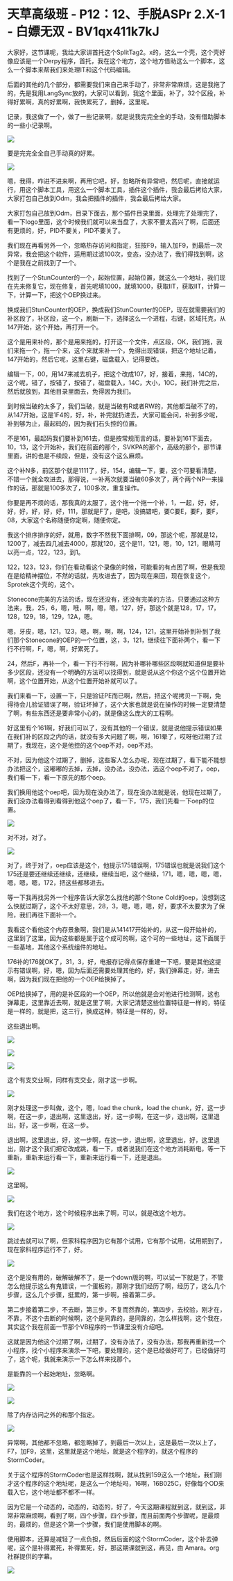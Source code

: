 # 天草高级班 - P12：12、手脱ASPr 2.X-1 - 白嫖无双 - BV1qx411k7kJ

大家好，这节课呢，我给大家讲首托这个SplitTag2。x的，这么一个壳，这个壳好像应该是一个Derpy程序，首托，我在这个地方，这个地方借助这么一个脚本，这么一个脚本来帮我们来处理IT和这个代码编辑。

后面的其他的几个部分，都需要我们来自己来手动了，非常非常麻烦，这是我拖了的，先是我用LangSync放的，大家可以看到，我这个里面，补了，32个区段，补得好累啊，真的好累啊，我快累死了，删掉，这里呢。

记录，我这做了一个，做了一些记录啊，就是说我完完全全的手动，没有借助脚本的一些小记录啊。

![](img/b68bcfd4838361e11730ba7976b22d3d_1.png)

要是完完全全自己手动真的好累。

![](img/b68bcfd4838361e11730ba7976b22d3d_3.png)

嗯，我得，咋进不进来啊，再用它吧，好，忽略所有异常吧，然后呢，直接就运行，用这个脚本工具，用这么一个脚本工具，插件这个插件，我会最后拷给大家，大家打包自己放到Odm，我会把插件的插件，我会最后拷给大家。

大家打包自己放到Odm，目录下面去，那个插件目录里面，处理完了处理完了，看一下logo里面，这个时候我们就可以来当盘了，大家不要太高兴了啊，后面还有更烦的，好，PID不要关，PID不要关了。

我们现在再看另外一个，忽略热存访问和指定，狂按F9，输入加F9，到最后一次异常，我会把这个软件，适用期过滤100次，变态，没办法了，我们得找到啊，这个是我在之前找到了一个。

找到了一个StunCounter的一个，起始位置，起始位置，就这么一个地址，我们现在先来修复它，现在修复，首先呢填1000，就填1000，获取IIT，获取IIT，计算一下，计算一下，把这个OEP换过来。

换成我们StunCounter的OEP，换成我们StunCounter的OEP，现在就需要我们的补区段了，补区段，这一个，刷新一下，选择这么一个进程，右键，区域托克，从147开始，这个开始，再打开一个。

这个是用来补的，那个是用来拖的，打开这一个文件，点区段，OK，我们拖，我们来拖一个，拖一个来，这个来就来补一个，免得出现错误，把这个地址记着，147开始的，然后它呢，这里右键，磁盘载入，记得要改。

编辑一下，00，用147来减去机子，把这个改成107，好，接着，来拖，14C的，这个呢，错了，按错了，按错了，磁盘载入，14C，大小，10C，我们补完之后，然后就放到，其他目录里面去，免得因为我们。

到时候当破的太多了，我们当破，就是当破有R或者RW的，其他都当破不了的，从147开始，这是1F4的，好，补，补完就扔进去，大家可能会问，补到多少呢，补到够为止，最起码的，因为我们石头控的位置。

不是161，最起码我们要补到161去，但是按常规而言的话，要补到161下面去，10，13，这个开始补，我们在前面的那个，SVKPA的那个，高级的那个，那节课里面，讲的也是不续段，但是，没有这个这么麻烦。

这个补N多，前区那个就是1111了，好，154，编辑一下，要，这个可要看清楚，不错一个就全攻进去，那得说，一补两次就要当破60多次了，两个两个NP一来操作的话，那就是100多次了，100多次，重复操作。

你要是再不烦的话，那我真的太服了，这个拖一个拖一个补，1，一起，好，好，好，好，好，好，好，111，那就是F了，是吧，没搞错吧，要C要E，要F，要F，08，大家这个名称随便你定啊，随便你定。

我这个排序排序的好，就用，数字不然我下面排啊，09，那这个呢，那就是12，1200了，减去四几减去4000，那就120，这个是11，121，嗯，10，121，眼睛可以亮一点，122，123，到1。

122，123，123，你们在看动看这个录像的时候，可能看的有点困了啊，但是我现在是给精神摆位，不然的话就，先攻进去了，因为现在来回，现在恢复这个，Sprotek这个壳的，这个。

Stonecone完美的方法的话，现在还没有，还没有完美的方法，只要通过这种方法来，我，25，6，嗯，哦，啊，嗯，嗯，127，好，那这个就是128，17，17，128，129，18，129，12A，嗯。

嗯，牙皮，嗯，121，123，嗯，啊，啊，啊，124，121，这里开始补到补到了我们那个Stonecone的OEP的一个位置，这，3，121，继续往下面补两个，看一下行不行啊，F，嗯，啊，好累死了。

24，然后F，再补一个，看一下行不行啊，因为补哪补哪些区段啊就知道但是要补多少区段，还没有一个明确的方法可以找得到，就是说从这个你这个这个位置开始啊，这个位置开始，从这个位置开始补就可以了。

我们来看一下，设置一下，只是验证PE而已啊，然后，把这个呢拷贝一下啊，免得待会儿验证错误了啊，验证坏掉了，这个大家也就是说在操作的时候一定要清楚了啊，有些东西还是要非常小心的，就是像这么庞大的工程啊。

好这里有个161啊，好我们可以了，没有其他的一个错误，就是说他提示错误如果在我们补的区段之内的话，就没有多大问题了啊，啊，161晕了，哎呀他过期了过期了，我现在，这个是他控的这个oep不对，oep不对。

不对，因为他这个过期了，删掉，这些客人怎么办呢，现在过期了，看下能不能想办法把这个，这嘟嘟的去掉，去掉，没办法，没办法，选这个oep不对了，oep，我们看一下，看一下原先的那个oep。

我们换用他这个oep吧，因为现在没办法了，现在没办法就是说，他现在过期了，我们没办法看得到看得到他这个oep了，看一下，175，我们先看一下oep的位置。



![](img/b68bcfd4838361e11730ba7976b22d3d_5.png)

对不对，对了。

![](img/b68bcfd4838361e11730ba7976b22d3d_7.png)

对了，终于对了，oep应该是这个，他提示175错误啊，175错误也就是说我们这个175还是要还继续还继续，还继续，继续当吧，这个继续，171，嗯，嗯，嗯，嗯，嗯，嗯，嗯，172，把这些都移进去。

等一下我再找另外一个程序告诉大家怎么找他的那个Stone Cold的oep，没想到这么快就过期了，这个不太好意思，28，3，嗯，嗯，嗯，好，要求不太要求为了保险，我们再往下面补一个。

我看这个看他这个内存景象啊，我们是从141417开始补的，从这一段开始补的，这里到了这里，因为这些都是属于这个成可的啊，这个可的一些地址，这下面属于一些基地，其他这个系统组件的地址。

176补的176就OK了，31，3，好，电报存记得点保存重建一下吧，要是其他这提示有错误啊，好，嗯，因为后面还需要处理其他的，好，我们弹幕走，好，进去啊，因为我们现在把他的一个OEP给换掉了。

OEP给换掉了，用的是补区段的一个OEP，所以他就是会对他进行检测啊，这也弹幕走，这里靠近去啊，就是这里了啊，大家记清楚这些位置特征是一样的，特征是一样的，就是把，这三行，换成这种，特征是一样的，好。

这些退出啊。

![](img/b68bcfd4838361e11730ba7976b22d3d_9.png)

![](img/b68bcfd4838361e11730ba7976b22d3d_10.png)

![](img/b68bcfd4838361e11730ba7976b22d3d_11.png)

这个有支交业啊，同样有支交业，刚才这一步啊。

![](img/b68bcfd4838361e11730ba7976b22d3d_13.png)

刚才处理这一步叫做，这个，嗯，load the chunk，load the chunk，好，这一步啊，在这一步，退出啊，这里退出，好，这一步啊，在这一步，退出啊，这里退出，好，这一步啊，在这一步。

退出啊，这里退出，好，这一步啊，在这一步，退出啊，这里退出，好，这里退出，刚才这个我们把它改成跳，看一下，或者说我们在这个地方消耗断电，等一下重新，重新来运行看一下，重新来运行看一下，还是退出。



![](img/b68bcfd4838361e11730ba7976b22d3d_15.png)

这里啊。

![](img/b68bcfd4838361e11730ba7976b22d3d_17.png)

我们在这个地方，这个时候程序出来了啊，可以，就是改这个地方。

![](img/b68bcfd4838361e11730ba7976b22d3d_19.png)

跳过去就可以了啊，但家科程序因为它有那个试用，它有那个试用，试用期到了，现在家科程序运行不了，好。

![](img/b68bcfd4838361e11730ba7976b22d3d_21.png)

这个是没有用的，破解破解不了，是一个down版的啊，可以试一下就是了，不管怎么他提示这么有鬼错误，一个蛋板的，那刚才我们经历了啊，经历了，这么几个步骤，这么几个步骤，挺累的，第一步啊，接着第二步。

第二步接着第二步，不去断，第三步，不复而然靠的，第四步，去校验，刚才在，不靠，不这个去断的时候啊，这个是同靠的，是同靠的，怎么样找啊，这个我在，其实这个我在前面一节那个VB程序的一节课里没有介绍吧。

这就是因为他这个过期了啊，过期了，没有办法了，没有办法，那我再重新找一个小程序，找个小程序来演示一下吧，要处理的，这个是已经做好可了，已经做好可了，这个呢，我就来演示一下怎么样来找那个。

是能靠的一个起始地址，忽略啊。

![](img/b68bcfd4838361e11730ba7976b22d3d_23.png)

![](img/b68bcfd4838361e11730ba7976b22d3d_24.png)

除了内存访问之外的和那个指定。

![](img/b68bcfd4838361e11730ba7976b22d3d_26.png)

异常啊，其他都不忽略，都忽略掉了，到最后一次以上，这是最后一次以上了，F7，加F9，这里，这里就是这个地址，就是这个程序的，就这个程序的StormCoder。

关于这个程序的StormCoder也是这样找啊，就从找到159这么一个地址，我们刚才这个程序的这个地址呢，是这么一个地址吗，16啊，16B025C，好像每个OD来载入它，这个地址都不都不一样。

因为它是一个动态的，动态的，动态的，好了，今天这期课程就到这，就到这，非常非常麻烦啊，看到了啊，四个步骤，四个步骤，而且前面两个步骤呢，是最烦的，最烦的，但是这个第一个步骤，我们是使用脚本的啊。

使用脚本，还算是减轻了一点负担，然后后面的这个StormCoder，这个补去弹呢，这个是补得累死，补得累死，好，那这期课就到这，再见，由 Amara。org 社群提供的字幕。



![](img/b68bcfd4838361e11730ba7976b22d3d_28.png)